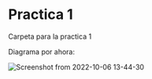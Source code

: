 # Practica 1

Carpeta para la practica 1


Diagrama por ahora:

![Screenshot from 2022-10-06 13-44-30](https://user-images.githubusercontent.com/48210511/194304599-3eab6791-8f68-4770-9be8-25ba4d35c575.png)
